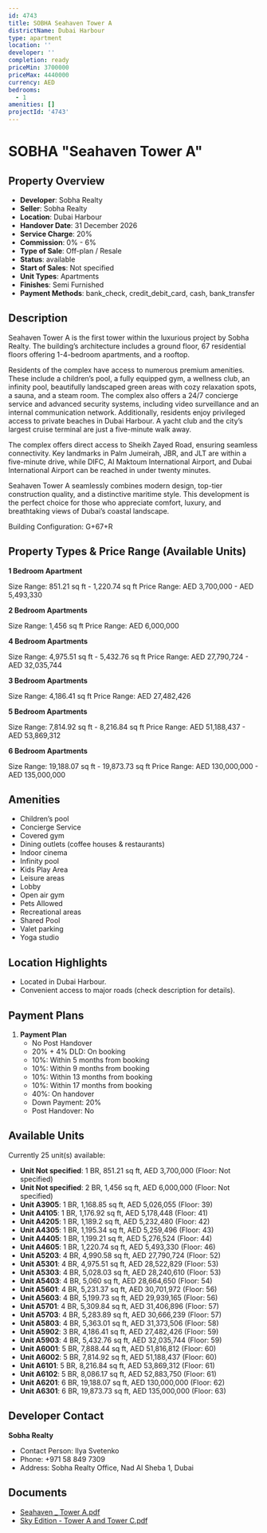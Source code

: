 ```yaml
---
id: 4743
title: SOBHA Seahaven Tower A
districtName: Dubai Harbour
type: apartment
location: ''
developer: ''
completion: ready
priceMin: 3700000
priceMax: 4440000
currency: AED
bedrooms:
  - 1
amenities: []
projectId: '4743'
---
```


# SOBHA "Seahaven Tower A"

## Property Overview
- **Developer**: Sobha Realty
- **Seller**: Sobha Realty
- **Location**: Dubai Harbour
- **Handover Date**: 31 December 2026
- **Service Charge**: 20%
- **Commission**: 0% - 6%
- **Type of Sale**: Off-plan / Resale
- **Status**: available
- **Start of Sales**: Not specified
- **Unit Types**: Apartments
- **Finishes**: Semi Furnished
- **Payment Methods**: bank_check, credit_debit_card, cash, bank_transfer

## Description
Seahaven Tower A is the first tower within the luxurious project by Sobha Realty. The building’s architecture includes a ground floor, 67 residential floors offering 1-4-bedroom apartments, and a rooftop.

Residents of the complex have access to numerous premium amenities. These include a children’s pool, a fully equipped gym, a wellness club, an infinity pool, beautifully landscaped green areas with cozy relaxation spots, a sauna, and a steam room. The complex also offers a 24/7 concierge service and advanced security systems, including video surveillance and an internal communication network. Additionally, residents enjoy privileged access to private beaches in Dubai Harbour. A yacht club and the city’s largest cruise terminal are just a five-minute walk away.

The complex offers direct access to Sheikh Zayed Road, ensuring seamless connectivity. Key landmarks in Palm Jumeirah, JBR, and JLT are within a five-minute drive, while DIFC, Al Maktoum International Airport, and Dubai International Airport can be reached in under twenty minutes.

Seahaven Tower A seamlessly combines modern design, top-tier construction quality, and a distinctive maritime style. This development is the perfect choice for those who appreciate comfort, luxury, and breathtaking views of Dubai’s coastal landscape.

Building Configuration: G+67+R

## Property Types & Price Range (Available Units)
**1 Bedroom Apartment**

Size Range: 851.21 sq ft - 1,220.74 sq ft
Price Range: AED 3,700,000 - AED 5,493,330

**2 Bedroom Apartments**

Size Range: 1,456 sq ft
Price Range: AED 6,000,000

**4 Bedroom Apartments**

Size Range: 4,975.51 sq ft - 5,432.76 sq ft
Price Range: AED 27,790,724 - AED 32,035,744

**3 Bedroom Apartments**

Size Range: 4,186.41 sq ft
Price Range: AED 27,482,426

**5 Bedroom Apartments**

Size Range: 7,814.92 sq ft - 8,216.84 sq ft
Price Range: AED 51,188,437 - AED 53,869,312

**6 Bedroom Apartments**

Size Range: 19,188.07 sq ft - 19,873.73 sq ft
Price Range: AED 130,000,000 - AED 135,000,000

## Amenities
- Children’s pool
- Concierge Service
- Covered gym
- Dining outlets  (coffee houses & restaurants)
- Indoor cinema
- Infinity pool
- Kids Play Area
- Leisure areas
- Lobby
- Open air gym
- Pets Allowed
- Recreational areas
- Shared Pool
- Valet parking
- Yoga studio

## Location Highlights
- Located in Dubai Harbour.
- Convenient access to major roads (check description for details).

## Payment Plans
1. **Payment Plan**
   - No Post Handover
   - 20% + 4% DLD: On booking
   - 10%: Within 5 months from booking
   - 10%: Within 9 months from booking
   - 10%: Within 13 months from booking
   - 10%: Within 17 months from booking
   - 40%: On handover
   - Down Payment: 20%
   - Post Handover: No

## Available Units
Currently 25 unit(s) available:
- **Unit Not specified**: 1 BR, 851.21 sq ft, AED 3,700,000 (Floor: Not specified)
- **Unit Not specified**: 2 BR, 1,456 sq ft, AED 6,000,000 (Floor: Not specified)
- **Unit A3905**: 1 BR, 1,168.85 sq ft, AED 5,026,055 (Floor: 39)
- **Unit A4105**: 1 BR, 1,176.92 sq ft, AED 5,178,448 (Floor: 41)
- **Unit A4205**: 1 BR, 1,189.2 sq ft, AED 5,232,480 (Floor: 42)
- **Unit A4305**: 1 BR, 1,195.34 sq ft, AED 5,259,496 (Floor: 43)
- **Unit A4405**: 1 BR, 1,199.21 sq ft, AED 5,276,524 (Floor: 44)
- **Unit A4605**: 1 BR, 1,220.74 sq ft, AED 5,493,330 (Floor: 46)
- **Unit A5203**: 4 BR, 4,990.58 sq ft, AED 27,790,724 (Floor: 52)
- **Unit A5301**: 4 BR, 4,975.51 sq ft, AED 28,522,829 (Floor: 53)
- **Unit A5303**: 4 BR, 5,028.03 sq ft, AED 28,240,610 (Floor: 53)
- **Unit A5403**: 4 BR, 5,060 sq ft, AED 28,664,650 (Floor: 54)
- **Unit A5601**: 4 BR, 5,231.37 sq ft, AED 30,701,972 (Floor: 56)
- **Unit A5603**: 4 BR, 5,199.73 sq ft, AED 29,939,165 (Floor: 56)
- **Unit A5701**: 4 BR, 5,309.84 sq ft, AED 31,406,896 (Floor: 57)
- **Unit A5703**: 4 BR, 5,283.89 sq ft, AED 30,666,239 (Floor: 57)
- **Unit A5803**: 4 BR, 5,363.01 sq ft, AED 31,373,506 (Floor: 58)
- **Unit A5902**: 3 BR, 4,186.41 sq ft, AED 27,482,426 (Floor: 59)
- **Unit A5903**: 4 BR, 5,432.76 sq ft, AED 32,035,744 (Floor: 59)
- **Unit A6001**: 5 BR, 7,888.44 sq ft, AED 51,816,812 (Floor: 60)
- **Unit A6002**: 5 BR, 7,814.92 sq ft, AED 51,188,437 (Floor: 60)
- **Unit A6101**: 5 BR, 8,216.84 sq ft, AED 53,869,312 (Floor: 61)
- **Unit A6102**: 5 BR, 8,086.17 sq ft, AED 52,883,750 (Floor: 61)
- **Unit A6201**: 6 BR, 19,188.07 sq ft, AED 130,000,000 (Floor: 62)
- **Unit A6301**: 6 BR, 19,873.73 sq ft, AED 135,000,000 (Floor: 63)

## Developer Contact
**Sobha Realty**
- Contact Person: Ilya Svetenko
- Phone: +971 58 849 7309
- Address: Sobha Realty Office, Nad Al Sheba 1, Dubai

## Documents
- [Seahaven _ Tower A.pdf](https://cdn.geniemap.net/2024/06/25/n8p8JCSdxndCzckmOz08y5kfSMJ7sLHgDIApIA7D.pdf)
- [Sky Edition - Tower A and Tower C.pdf](https://cdn.geniemap.net/2025/03/22/V8V0LYYBM9fhsxQDAJNNnk38wobkL4cZiCmUKHzG.pdf)
